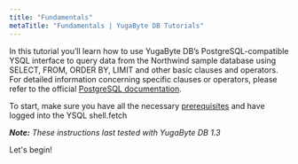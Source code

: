 ```yaml
---
title: "Fundamentals"
metaTitle: "Fundamentals | YugaByte DB Tutorials"
---
```


In this tutorial you’ll learn how to use YugaByte DB’s PostgreSQL-compatible YSQL interface to query data from the Northwind sample database using SELECT, FROM, ORDER BY, LIMIT and other basic clauses and operators. For detailed information concerning specific clauses or operators, please refer to the official [PostgreSQL documentation](https://www.postgresql.org/docs/).

To start, make sure you have all the necessary [prerequisites](https://github.com/YugaByte/yugabyte-db/wiki/YSQL-Tutorial:-Prerequisites) and have logged into the YSQL shell.fetch

_**Note:** These instructions last tested with YugaByte DB 1.3_

Let's begin!

